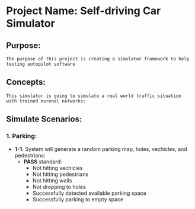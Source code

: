 # Project Name: Self-driving Car Simulator

## Purpose:
    The purpose of this project is creating a simulator framework to help testing autopilot software

## Concepts:
    This simulator is going to simulate a real world traffic situation with trained nuronal networks:

## Simulate Scenarios:
### 1. Parking:
* **1-1.** System will generate a random parking map, holes, vechicles, and pedestrians:
  * **PASS** standard:
    * Not hitting vechicles
    * Not hitting pedestrians
    * Not hitting walls
    * Not dropping to holes
    * Successfully detected available parking space
    * Successfully parking to empty space


